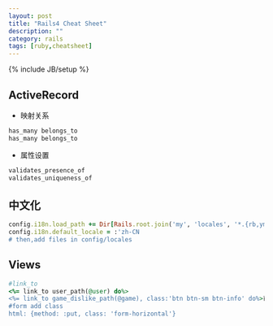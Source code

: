 ```yaml
---
layout: post
title: "Rails4 Cheat Sheet"
description: ""
category: rails
tags: [ruby,cheatsheet]
---
```

{% include JB/setup %}

## ActiveRecord
- 映射关系

```ruby
has_many belongs_to
has_many belongs_to
```

- 属性设置

```ruby
validates_presence_of
validates_uniqueness_of
```


## 中文化

```ruby
config.i18n.load_path += Dir[Rails.root.join('my', 'locales', '*.{rb,yml}').to_s]
config.i18n.default_locale = :'zh-CN
# then,add files in config/locales
```

## Views

```ruby
#link_to
<%= link_to user_path(@user) do%>
<%= link_to game_dislike_path(@game), class:'btn btn-sm btn-info' do%>已收藏 <% end %>
#form add class
html: {method: :put, class: 'form-horizontal'}
```

 

